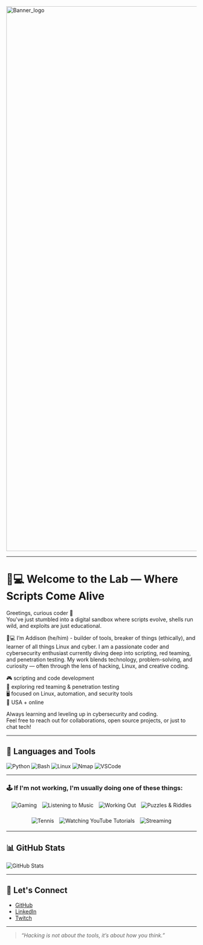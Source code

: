 <img width="2560" height="1440" alt="Banner_logo" src="https://github.com/user-attachments/assets/997488c2-3555-4315-b99b-65ae042a9834" />

---

# 🧠💻 Welcome to the Lab — Where Scripts Come Alive

Greetings, curious coder 👾  
You've just stumbled into a digital sandbox where scripts evolve, shells run wild, and exploits are just educational.
  
  🦁💻 I’m Addison (he/him) - builder of tools, breaker of things (ethically), and learner of all things Linux and cyber. I am a passionate coder and cybersecurity enthusiast currently diving deep into scripting, red teaming, and penetration testing. My work blends technology, problem-solving, and curiosity — often through the lens of hacking, Linux, and creative coding.

🎮 scripting and code development  
🔐 exploring red teaming & penetration testing  
🖥 focused on Linux, automation, and security tools  
📍 USA + online

Always learning and leveling up in cybersecurity and coding.  
Feel free to reach out for collaborations, open source projects, or just to chat tech!

---

## 🧰 Languages and Tools

![Python](https://img.shields.io/badge/-Python-3776AB?style=for-the-badge&logo=python&logoColor=white)
![Bash](https://img.shields.io/badge/-Bash-4EAA25?style=for-the-badge&logo=gnubash&logoColor=white)
![Linux](https://img.shields.io/badge/-Linux-FCC624?style=for-the-badge&logo=linux&logoColor=black)
![Nmap](https://img.shields.io/badge/-Nmap-004872?style=for-the-badge&logo=nmap&logoColor=white)
![VSCode](https://img.shields.io/badge/-VSCode-007ACC?style=for-the-badge&logo=visualstudiocode&logoColor=white)

---

### 🕹️ If I'm not working, I'm usually doing one of these things:

<p align="center">
  <img src="https://img.shields.io/badge/-Gaming-9146FF?style=for-the-badge&logo=steam&logoColor=white" alt="Gaming" style="margin: 5px;" />
  <img src="https://img.shields.io/badge/-Listening%20to%20Music-1DB954?style=for-the-badge&logo=spotify&logoColor=white" alt="Listening to Music" style="margin: 5px;" />
  <img src="https://img.shields.io/badge/-Working%20Out-FF5733?style=for-the-badge&logo=dumbbell&logoColor=white" alt="Working Out" style="margin: 5px;" />
  <img src="https://img.shields.io/badge/-Puzzles%20&%20Riddles-FFC300?style=for-the-badge&logo=pocketcasts&logoColor=black" alt="Puzzles & Riddles" style="margin: 5px;" />
</p>
<p align="center">
  <img src="https://img.shields.io/badge/-Tennis-00BFFF?style=for-the-badge&logo=googletagmanager&logoColor=white" alt="Tennis" style="margin: 5px;" />
  <img src="https://img.shields.io/badge/-Watching%20YouTube%20Tutorials-FF0000?style=for-the-badge&logo=youtube&logoColor=white" alt="Watching YouTube Tutorials" style="margin: 5px;" />
  <img src="https://img.shields.io/badge/-Streaming-9146FF?style=for-the-badge&logo=twitch&logoColor=white" alt="Streaming" style="margin: 5px;" />
</p>



---

## 📊 GitHub Stats

![GitHub Stats](https://github-readme-stats.vercel.app/api?username=yourusername&show_icons=true&theme=radical)

---

## 🔗 Let's Connect

- [GitHub](https://github.com/GdR3born)
- [LinkedIn](https://www.linkedin.com/in/addison-cousin-hardrick/])
- [Twitch](https://www.twitch.tv/gdr3born)

---

> *“Hacking is not about the tools, it’s about how you think.”*
